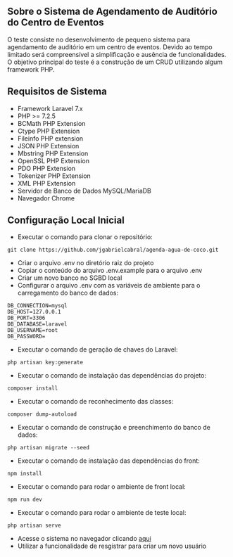 ## Sobre o Sistema de Agendamento de Auditório do Centro de Eventos

O teste consiste no desenvolvimento de pequeno sistema para agendamento de auditório em um centro de eventos. Devido ao tempo limitado será compreensível a simplificação e ausência de funcionalidades. O objetivo principal do teste é a construção de um CRUD utilizando algum framework PHP.

## Requisitos de Sistema

- Framework Laravel 7.x
- PHP >= 7.2.5
- BCMath PHP Extension
- Ctype PHP Extension
- Fileinfo PHP extension
- JSON PHP Extension
- Mbstring PHP Extension
- OpenSSL PHP Extension
- PDO PHP Extension
- Tokenizer PHP Extension
- XML PHP Extension
- Servidor de Banco de Dados MySQL/MariaDB
- Navegador Chrome

## Configuração Local Inicial

* Executar o comando para clonar o repositório: 
```
git clone https://github.com/jgabrielcabral/agenda-agua-de-coco.git
```
* Criar o arquivo .env no diretório raiz do projeto
* Copiar o conteúdo do arquivo .env.example para o arquivo .env
* Criar um novo banco no SGBD local
* Configurar o arquivo .env com as variáveis de ambiente para o carregamento do banco de dados:
```
DB_CONNECTION=mysql
DB_HOST=127.0.0.1
DB_PORT=3306
DB_DATABASE=laravel
DB_USERNAME=root
DB_PASSWORD=
```
* Executar o comando de geração de chaves do Laravel: 
```
php artisan key:generate
```
* Executar o comando de instalação das dependências do projeto:
```
composer install
```
* Executar o comando de reconhecimento das classes:
```
composer dump-autoload
```
* Executar o comando de construção e preenchimento do banco de dados:
```
php artisan migrate --seed
```
* Executar o comando de instalação das dependências do front:
```
npm install
```
* Executar o comando para rodar o ambiente de front local:
```
npm run dev
```
* Executar o comando para rodar o ambiente de teste local:
```
php artisan serve
```
* Acesse o sistema no navegador clicando [aqui](http://127.0.0.1:8000/)
* Utilizar a funcionalidade de resgistrar para criar um novo usuário
